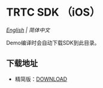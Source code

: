# TRTC SDK （iOS）

_[English](README.md) | 简体中文_

Demo编译时会自动下载SDK到此目录。

## 下载地址
- 精简版：[DOWNLOAD](https://liteav.sdk.qcloud.com/download/latest/TXLiteAVSDK_TRTC_iOS_latest.zip)
